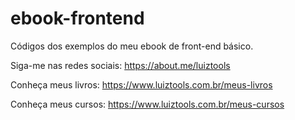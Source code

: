 # ebook-frontend
Códigos dos exemplos do meu ebook de front-end básico.

Siga-me nas redes sociais: https://about.me/luiztools

Conheça meus livros: https://www.luiztools.com.br/meus-livros

Conheça meus cursos: https://www.luiztools.com.br/meus-cursos